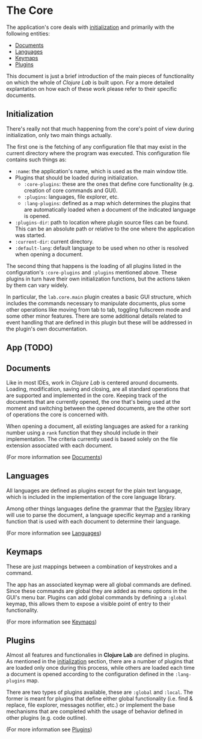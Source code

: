 # The Core

The application's core deals with [initialization](#init) and primarily with the following entities:

- [Documents](#documents)
- [Languages](#languages)
- [Keymaps](#keymaps)
- [Plugins](#plugins)

This document is just a brief introduction of the main pieces of functionality on which the whole of *Clojure Lab* is built upon. For a more detailed explantation on how each of these work please refer to their specific documents.

<a name="init"></a>
## Initialization

There's really not that much happening from the core's point of view during initialization, only two main things actually.

The first one is the fetching of any configuration file that may exist in the current directory where the program was executed. This configuration file contains such things as:

  - `:name`: the application's name, which is used as the main window title.
  - Plugins that should be loaded during initialization.
     - `:core-plugins`: these are the ones that define core functionality (e.g. creation of core commands and GUI).
     - `:plugins`: languages, file explorer, etc.
     - `:lang-plugins`: defined as a map which determines the plugins that are automatically loaded when a document of the indicated language is opened.
  - `:plugins-dir`: path to location where plugin source files can be found. This can be an absolute path or relative to the one where the application was started.
  - `:current-dir`: current directory.
  - `:default-lang`: default language to be used when no other is resolved when opening a document.

The second thing that happens is the loading of all plugins listed in the configuration's `:core-plugins` and `:plugins` mentioned above. These plugins in turn have their own initialization functions, but the actions taken by them can vary widely. 

In particular, the `lab.core.main` plugin creates a basic GUI structure, which includes the commands necessary to manipulate documents, plus some other operations like moving from tab to tab, toggling fullscreen mode and some other minor features. There are some additional details related to event handling that are defined in this plugin but these will be addressed in the plugin's own documentation.

## App (TODO)

<a name="documents"></a>
## Documents

Like in most IDEs, work in *Clojure Lab* is centered around documents. Loading, modification, saving and closing, are all standard operations that are supported and implemented in the core. Keeping track of the documents that are currently opened, the one that's being used at the moment and switching between the opened documents, are the other sort of operations the core is concerned with.

When opening a document, all existing languages are asked for a ranking number using a `rank` function that they should include in their implementation. The criteria currently used is based solely on the file extension associated with each document.

(For more information see [Documents][2])

<a name="languages"></a>
## Languages

All languages are defined as plugins except for the plain text language, which is included in the implementation of the core language library.

Among other things languages define the grammar that the [Parsley][1] library will use to parse the document, a language specific keymap and a ranking function that is used with each document to determine their language.

(For more information see [Languages][3])

<a name="keymaps"></a>
## Keymaps

These are just mappings between a combination of keystrokes and a command.

The app has an associated keymap were all global commands are defined. Since these commands are global they are added as menu options in the GUI's menu bar. Plugins can add global commands by defining a `:global` keymap, this allows them to expose a visible point of entry to their functionality.

(For more information see [Keymaps][4])

<a name="plugins"></a>
## Plugins

Almost all features and functionalies in **Clojure Lab** are defined in plugins. As mentioned in the [initialization](#init) section, there are a number of plugins that are loaded only once during this process, while others are loaded each time a document is opened according to the configuration defined in the `:lang-plugins` map.

There are two types of plugins available, these are `:global` and `:local`. The former is meant for plugins that define either global functionality (i.e. find & replace, file explorer, messages notifier, etc.) or implement the base mechanisms that are completed whith the usage of behavior defined in other plugins (e.g. code outline).

(For more information see [Plugins][5])

  [1]: https://github.com/cgrand/parsley/
  [2]: ./lab.model.document.md
  [3]: ./lab.core.lang.md
  [4]: ./lab.core.keymap.md
  [5]: ./lab.core.plugin.md
